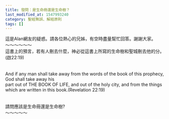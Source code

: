 ```yaml
---
title: 發問：是生命冊還是生命樹？
last_modified_at: 1547993240
category: 聖經無誤、解經原則
tags: []
---
```


<p>這是Alan網友的疑惑。請各位熱心的兄姊，有空時盡量幫忙回答。謝謝大家。<br/><!--more-->～～～～～～<br/>這書上的預言，若有人刪去什麼，神必從這書上所寫的生命樹和聖城刪去他的分。(啟22:19) <br/><br/><br/>And if any man shall take away from the words of the book of this prophecy, God shall take away his <br/>part out of THE BOOK OF LIFE, and out of the holy city, and from the things which are written in this book.(Revelation 22:19) <br/><br/><br/>請問應該是生命冊還是生命樹? <br/>～～～～～<br/><br/>
</p>